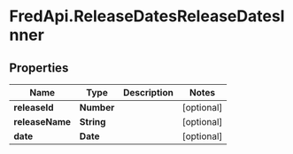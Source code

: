 # FredApi.ReleaseDatesReleaseDatesInner

## Properties

Name | Type | Description | Notes
------------ | ------------- | ------------- | -------------
**releaseId** | **Number** |  | [optional] 
**releaseName** | **String** |  | [optional] 
**date** | **Date** |  | [optional] 


